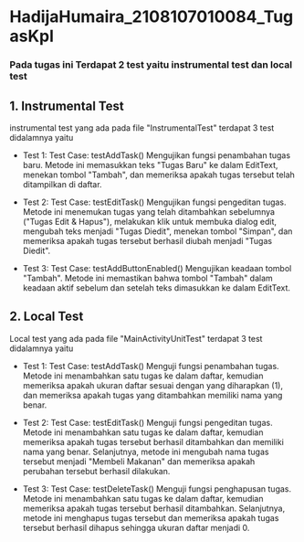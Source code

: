 # HadijaHumaira_2108107010084_TugasKpl
### Pada tugas ini Terdapat 2 test yaitu instrumental test dan local test

## 1. Instrumental Test
instrumental test yang ada pada file "InstrumentalTest" terdapat 3 test didalamnya yaitu
- Test 1: Test Case: testAddTask()
Mengujikan fungsi penambahan tugas baru. Metode ini memasukkan teks "Tugas Baru" ke dalam EditText, menekan tombol "Tambah", dan memeriksa apakah tugas tersebut telah ditampilkan di daftar.

- Test 2: Test Case: testEditTask()
Mengujikan fungsi pengeditan tugas. Metode ini menemukan tugas yang telah ditambahkan sebelumnya ("Tugas Edit & Hapus"), melakukan klik untuk membuka dialog edit, mengubah teks menjadi "Tugas Diedit", menekan tombol "Simpan", dan memeriksa apakah tugas tersebut berhasil diubah menjadi "Tugas Diedit".

- Test 3: Test Case: testAddButtonEnabled()
Mengujikan keadaan tombol "Tambah". Metode ini memastikan bahwa tombol "Tambah" dalam keadaan aktif sebelum dan setelah teks dimasukkan ke dalam EditText.

## 2. Local Test
Local test yang ada pada file "MainActivityUnitTest" terdapat 3 test didalamnya yaitu
- Test 1: Test Case: testAddTask()
Menguji fungsi penambahan tugas. Metode ini menambahkan satu tugas ke dalam daftar, kemudian memeriksa apakah ukuran daftar sesuai dengan yang diharapkan (1), dan memeriksa apakah tugas yang ditambahkan memiliki nama yang benar.

- Test 2: Test Case: testEditTask()
Menguji fungsi pengeditan tugas. Metode ini menambahkan satu tugas ke dalam daftar, kemudian memeriksa apakah tugas tersebut berhasil ditambahkan dan memiliki nama yang benar. Selanjutnya, metode ini mengubah nama tugas tersebut menjadi "Membeli Makanan" dan memeriksa apakah perubahan tersebut berhasil dilakukan.

- Test 3: Test Case: testDeleteTask()
Menguji fungsi penghapusan tugas. Metode ini menambahkan satu tugas ke dalam daftar, kemudian memeriksa apakah tugas tersebut berhasil ditambahkan. Selanjutnya, metode ini menghapus tugas tersebut dan memeriksa apakah tugas tersebut berhasil dihapus sehingga ukuran daftar menjadi 0.
